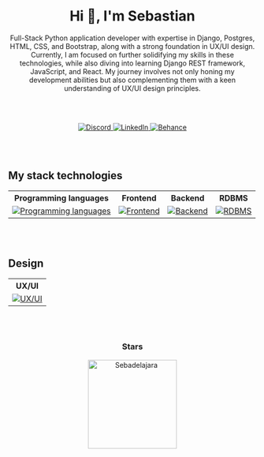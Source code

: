 <h1 align="center">Hi 👋, I'm Sebastian</h1>

<!-- DESCRIPTION -->
<div align="justify">
  <p align="center">
    Full-Stack Python application developer with expertise in Django, Postgres, HTML, CSS, and Bootstrap, along with a strong foundation in UX/UI design. Currently, I am focused on further solidifying my skills in these technologies, while also diving into learning Django REST framework, JavaScript, and React. My journey involves not only honing my development abilities but also complementing them with a keen understanding of UX/UI design principles.
  </p>
</div>
<br></br>
<!--seccion links-->
<p align="center">
  <a href="https://discord.com/sebastiandlj">
    <img src="https://img.shields.io/badge/Discord-7289DA?style=for-the-badge&logo=discord&logoColor=white" alt="Discord" />
  </a>
  <a href="https://www.linkedin.com/in/sebastiandelajarac">
    <img src="https://img.shields.io/badge/LinkedIn-0077B5?style=for-the-badge&logo=linkedin&logoColor=white" alt="LinkedIn" />
  </a>
  <a href="https://www.behance.net/sebastiandelajarac">
    <img src="https://img.shields.io/badge/Behance-1769FF?style=for-the-badge&logo=behance&logoColor=white" alt="Behance" />
  </a>
</p>


<br></br>

<!--seccion tecnologia-->
## My stack technologies

<div align="center">
  <table style="table-layout: fixed; width: 100%;">
    <tr>
      <th>Programming languages</th>
      <th>Frontend</th>
      <th>Backend</th>
      <th>RDBMS</th>
    </tr>
    <tr>
      <td align="center"><a href="https://skillicons.dev"><img src="https://skillicons.dev/icons?i=py" alt="Programming languages" /></a></td>
      <td align="center"><a href="https://skillicons.dev"><img src="https://skillicons.dev/icons?i=html,css,bootstrap" alt="Frontend" /></a></td>
      <td align="center"><a href="https://skillicons.dev"><img src="https://skillicons.dev/icons?i=django" alt="Backend" /></a></td>
      <td align="center"><a href="https://skillicons.dev"><img src="https://skillicons.dev/icons?i=postgres,sqlite" alt="RDBMS" /></a></td>
    </tr>
  </table>
</div>


<br></br>


<!--seccion diseño-->
## Design

<div align="center">
  <table>
    <tr>
      <th>UX/UI</th>
    </tr>
    <tr>
      <td align="center">
        <a href="https://skillicons.dev"><img src="https://skillicons.dev/icons?i=figma,ps,ai" alt="UX/UI" /></a>
      </td>
    </tr>
  </table>
</div>


<br></br>


<div align="center">
  <h3>Stars</h3>
  <p align="center">
    <img height="180em" src="https://github-readme-stats.vercel.app/api/top-langs/?username=Sebadelajara&layout=compact&theme=tokyonight" alt="Sebadelajara" />
  </p>
</div>

